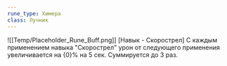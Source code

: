 ```yaml
---
rune_type: Химера
class: Лучник
---
```

![[Temp/Placeholder_Rune_Buff.png]]
[Навык - Скорострел] С каждым применением навыка "Скорострел" урон от следующего применения увеличивается на {0}% на 5 сек. Суммируется до 3 раз.
